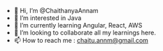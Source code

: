 - 👋 Hi, I’m @ChaithanyaAnnam
- 👀 I’m interested in Java
- 🌱 I’m currently learning Angular, React, AWS
- 💞️ I’m looking to collaborate all my learnings here.
- 📫 How to reach me : chaitu.annm@gmail.com

<!---
ChaithanyaAnnam/ChaithanyaAnnam is a ✨ special ✨ repository because its `README.md` (this file) appears on your GitHub profile.
You can click the Preview link to take a look at your changes.
--->
